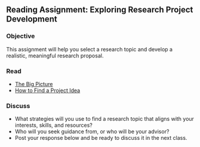 ## Reading Assignment: Exploring Research Project Development

### Objective
This assignment will help you select a research topic and develop a realistic, meaningful research proposal.

### Read
- [The Big Picture](https://aselshall.github.io/rm/hw/big-picture)
- [How to Find a Project Idea](https://aselshall.github.io/rm/hw/topics)

### Discuss
- What strategies will you use to find a research topic that aligns with your interests, skills, and resources?
- Who will you seek guidance from, or who will be your advisor?
- Post your response below and be ready to discuss it in the next class.
